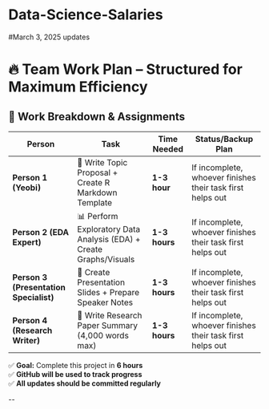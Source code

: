 # Data-Science-Salaries

#March 3, 2025 updates
# 🔥 Team Work Plan – Structured for Maximum Efficiency

## 📌 Work Breakdown & Assignments  

| **Person**  | **Task**  | **Time Needed**  | **Status/Backup Plan**  |
|------------|--------------------------------------|----------------|---------------------------------|
| **Person 1 (Yeobi)**  | 📝 Write Topic Proposal  + Create R Markdown Template  | **1-3 hour**  | If incomplete, whoever finishes their task first helps out  |
| **Person 2 (EDA Expert)**  | 📊 Perform Exploratory Data Analysis (EDA) + Create Graphs/Visuals  | **1-3 hours**  | If incomplete, whoever finishes their task first helps out  |
| **Person 3 (Presentation Specialist)**  | 🎤 Create Presentation Slides + Prepare Speaker Notes  | **1-3 hours**  | If incomplete, whoever finishes their task first helps out  |
| **Person 4 (Research Writer)**  | 📄 Write Research Paper Summary (4,000 words max)  | **1-3 hours**  | If incomplete, whoever finishes their task first helps out  |

✅ **Goal:** Complete this project in **6 hours**  
✅ **GitHub will be used to track progress**  
✅ **All updates should be committed regularly**  

--



